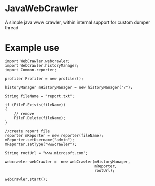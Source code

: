 JavaWebCrawler
=============

A simple java www crawler, within internal support for custom dumper thread

Example use
============================
```
import WebCrawler.webcrawler;
import WebCrawler.historyManager;
import Common.reporter;

profiler Profiler = new profiler();

historyManager mHistoryManager = new historyManager("/");

String fileName = "report.txt";

if (FileF.Exists(fileName))
{
    // remove
    FileF.Delete(fileName);
}

//create report file
reporter mReporter = new reporter(fileName);
mReporter.setUsername("admin");
mReporter.setType("wwwcrawler");

String rootUrl = "www.microsoft.com";

webcrawler webCrawler =  new webCrawler(mHistoryManager, 
                                        mReporter,
                                        rootUrl);
                                        
webCrawler.start();
```


